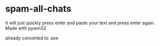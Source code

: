 # spam-all-chats
 It will just quickly press enter and paste your text and press enter again. Made with pywin32  
 
 already converted to .exe
